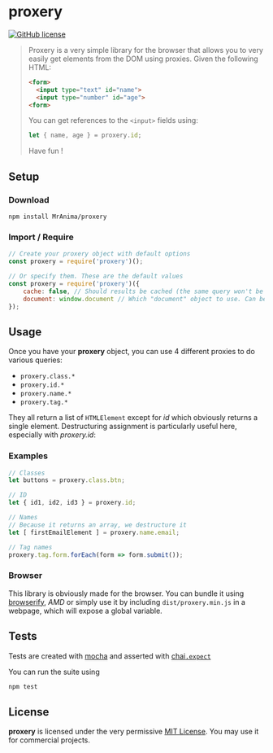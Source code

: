 # **proxery**

[![GitHub license](https://img.shields.io/github/license/MrAnima/proxery.svg)](https://github.com/MrAnima/proxery)

> Proxery is a very simple library for the browser that allows you to very easily get elements from the DOM using proxies. Given the following HTML:
> ```html
> <form>
>   <input type="text" id="name">
>   <input type="number" id="age">
> <form>
> ```
> You can get references to the `<input>` fields using:
> ```javascript
> let { name, age } = proxery.id;
> ```
> Have fun !

## Setup

### Download
`npm install MrAnima/proxery`

### Import / Require
```javascript
// Create your proxery object with default options
const proxery = require('proxery')();

// Or specify them. These are the default values
const proxery = require('proxery')({
    cache: false, // Should results be cached (the same query won't be done twice)
    document: window.document // Which "document" object to use. Can be changed for testing purposes
});
```

## Usage

Once you have your **proxery** object, you can use 4 different proxies to do various queries:

 * `proxery.class.*`
 * `proxery.id.*`
 * `proxery.name.*`
 * `proxery.tag.*`

They all return a list of `HTMLElement` except for _id_ which obviously returns a single element.
Destructuring assignment is particularly useful here, especially with _proxery.id_:

### Examples
```javascript
// Classes
let buttons = proxery.class.btn;

// ID
let { id1, id2, id3 } = proxery.id;

// Names
// Because it returns an array, we destructure it
let [ firstEmailElement ] = proxery.name.email;

// Tag names
proxery.tag.form.forEach(form => form.submit());
```

### Browser
This library is obviously made for the browser. You can bundle it using [browserify](http://browserify.org/), _AMD_ or simply use it by including `dist/proxery.min.js` in a webpage, which will expose a global variable.

## Tests

Tests are created with [mocha](https://github.com/mochajs/mocha) and asserted with [chai`.expect`](https://github.com/chaijs/chai)

You can run the suite using
```bash
npm test
```

## License

**proxery** is licensed under the very permissive [MIT License](https://tldrlegal.com/license/mit-license). You may use it for commercial projects.